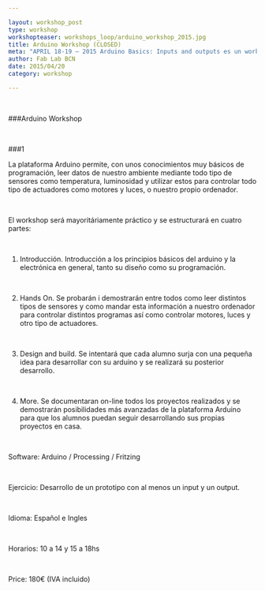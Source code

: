 ```yaml
---

layout: workshop_post
type: workshop
workshopteaser: workshops_loop/arduino_workshop_2015.jpg
title: Arduino Workshop (CLOSED)
meta: "APRIL 18-19 – 2015 Arduino Basics: Inputs and outputs es un workshop dirigido a todas aquellas personas con y sin experiencia previa que quieran introducirse al mundo de la interacción física a través de la plataforma Arduino."
author: Fab Lab BCN
date: 2015/04/20
category: workshop

---
```


<br>

###Arduino Workshop

<br>

###1

La plataforma Arduino permite, con unos conocimientos muy básicos de programación, leer datos de nuestro ambiente mediante todo tipo de sensores como temperatura, luminosidad y utilizar estos para controlar todo tipo de actuadores como motores y luces, o nuestro propio ordenador.

<br>

El workshop será mayoritáriamente práctico y se estructurará en cuatro partes:

<br>

1. Introducción. Introducción a los principios básicos del arduino y la electrónica en general, tanto su diseño como su programación.

<br>

2.  Hands On. Se probarán i demostrarán entre todos como leer distintos tipos de sensores y como mandar esta información a nuestro ordenador para controlar distintos programas así como controlar motores, luces y otro tipo de actuadores.

<br>

3. Design and build. Se intentará que cada alumno surja con una pequeña idea para desarrollar con su arduino y se realizará su posterior desarrollo.

<br>

4. More. Se documentaran on-line todos los proyectos realizados y se demostrarán posibilidades más avanzadas de la plataforma Arduino para que los alumnos puedan seguir desarrollando sus propias proyectos en casa.

<br>

Software: Arduino / Processing / Fritzing

<br>

Ejercicio: Desarrollo de un prototipo con al menos un input y un output.

<br>

Idioma: Español e Ingles

<br>

Horarios: 10 a 14 y 15 a 18hs

<br>

Price: 180€ (IVA incluido)
